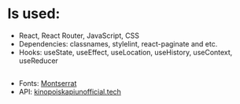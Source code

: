 # Is used:
- React, React Router, JavaScript, CSS
- Dependencies: classnames, stylelint, react-paginate and etc.
- Hooks: useState, useEffect, useLocation, useHistory, useContext, useReducer
##
- Fonts: [Montserrat](https://fonts.google.com/specimen/Montserrat?query=Montserrat)
- API: [kinopoiskapiunofficial.tech](kinopoiskapiunofficial.tech)
